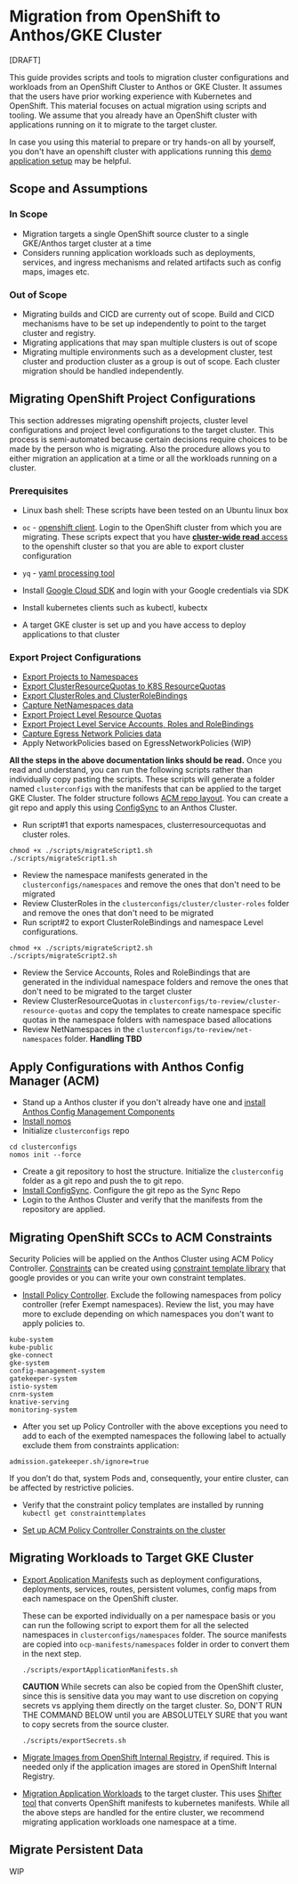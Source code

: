 # Migration from OpenShift to Anthos/GKE Cluster
[DRAFT]

This guide provides scripts and tools to migration cluster configurations and workloads from an OpenShift Cluster to Anthos or GKE Cluster. It assumes that the users have prior working experience with Kubernetes and OpenShift. This material focuses on actual migration using scripts and tooling. We assume that you already have an OpenShift cluster with applications running on it to migrate to the target cluster. 

In case you using this material to prepare or try hands-on all by yourself, you don't have an openshift cluster with applications running this [demo application setup](./0.DemoClusterandApplication.md) may be helpful.

## Scope and Assumptions

### In Scope
* Migration targets a single OpenShift source cluster to a single GKE/Anthos target cluster at a time
* Considers running application workloads such as deployments, services, and ingress mechanisms and related artifacts such as config maps, images etc.

### Out of Scope
* Migrating builds and CICD are currenty out of scope. Build and CICD mechanisms have to be set up independently to point to the target cluster and registry.
* Migrating applications that may span multiple clusters is out of scope
* Migrating multiple environments such as a development cluster, test cluster and production cluster as a group is out of scope. Each cluster migration should be handled independently.



## Migrating OpenShift Project Configurations

This section addresses migrating openshift projects, cluster level configurations and project level configurations to the target cluster. This process is semi-automated because certain decisions require choices to be made by the person who is migrating. Also the procedure allows you to either migration an application at a time or all the workloads running on a cluster.

### Prerequisites

* Linux bash shell: These scripts have been tested on an Ubuntu linux box

* `oc` - [openshift client](https://docs.openshift.com/container-platform/4.7/cli_reference/openshift_cli/getting-started-cli.html#installing-openshift-cli). Login to the OpenShift cluster from which you are migrating. These scripts expect that you have [**cluster-wide read** access](./0.DemoClusterandApplication.md#create-a-cluster-viewer-role) to the openshift cluster so that you are able to export cluster configuration

* `yq` - [yaml processing tool](https://github.com/mikefarah/yq#install)
* Install [Google Cloud SDK](https://cloud.google.com/sdk/docs/install) and login with your Google credentials via SDK
* Install kubernetes clients such as kubectl, kubectx
* A target GKE cluster is set up and you have access to deploy applications to that cluster

### Export Project Configurations

* [Export Projects to Namespaces](1.ExportingProjects.md)
* [Export ClusterResourceQuotas to K8S ResourceQuotas](2.ClusterResourceQuota.md)
* [Export ClusterRoles and ClusterRoleBindings](3.ClusterRolesAndRoleBindings.md)
* [Capture NetNamespaces data](4.NetNameSpaces.md)
* [Export Project Level Resource Quotas](5.ResourceQuotas.md)
* [Export Project Level Service Accounts, Roles and RoleBindings](6.RolesAndRoleBindings.md)
* [Capture Egress Network Policies data](7.EgressNetworkPolicies.md)
* Apply NetworkPolicies based on EgressNetworkPolicies (WIP)

**All the steps in the above documentation links should be read.** Once you read and understand, you can run the following scripts rather than individually copy pasting the scripts. These scripts will generate a folder named `clusterconfigs` with the manifests that can be applied to the target GKE Cluster. The folder structure follows [ACM repo layout](https://cloud.google.com/kubernetes-engine/docs/add-on/config-sync/concepts/repo). You can create a git repo and apply this using [ConfigSync](https://cloud.google.com/kubernetes-engine/docs/add-on/config-sync/overview) to an Anthos Cluster.

* Run script#1 that exports namespaces, clusterresourcequotas and cluster roles.

```
chmod +x ./scripts/migrateScript1.sh
./scripts/migrateScript1.sh
```
* Review the namespace manifests generated in the `clusterconfigs/namespaces` and remove the ones that don't need to be migrated
* Review ClusterRoles in the `clusterconfigs/cluster/cluster-roles` folder and remove the ones that don't need to be migrated
* Run script#2 to export ClusterRoleBindings and namespace Level configurations.

```
chmod +x ./scripts/migrateScript2.sh
./scripts/migrateScript2.sh
```
* Review the Service Accounts, Roles and RoleBindings that are generated in the individual namespace folders and remove the ones that don't need to be migrated to the target cluster
* Review ClusterResourceQuotas in `clusterconfigs/to-review/cluster-resource-quotas` and copy the templates to create namespace specific quotas in the namespace folders with namespace based allocations
* Review NetNamespaces in the `clusterconfigs/to-review/net-namespaces` folder. **Handling TBD**

## Apply Configurations with Anthos Config Manager (ACM)

* Stand up a Anthos cluster if you don't already have one and [install Anthos Config Management Components](https://cloud.google.com/anthos-config-management/docs/how-to/installing)
* [Install nomos](https://cloud.google.com/kubernetes-engine/docs/add-on/config-sync/how-to/nomos-command)
* Initialize `clusterconfigs` repo  
```
cd clusterconfigs
nomos init --force
```
* Create a git repository to host the structure. Initialize the `clusterconfig` folder as a git repo and push the to git repo.
* [Install ConfigSync](https://cloud.google.com/kubernetes-engine/docs/add-on/config-sync/how-to/installing). Configure the git repo as the Sync Repo
* Login to the Anthos Cluster and verify that the manifests from the repository are applied.

## Migrating OpenShift SCCs to ACM Constraints

Security Policies will be applied on the Anthos Cluster using ACM Policy Controller.  [Constraints](https://cloud.google.com/anthos-config-management/docs/how-to/creating-constraints) can be created using [constraint template library](https://cloud.google.com/anthos-config-management/docs/how-to/creating-constraints#constraint-template-library) that google provides or you can write your own constraint templates.

* [Install Policy Controller](https://cloud.google.com/anthos-config-management/docs/how-to/installing-policy-controller). Exclude the following namespaces from policy controller (refer Exempt namespaces). Review the list, you may have more to exclude depending on which namespaces you don't want to apply policies to.

```
kube-system
kube-public
gke-connect
gke-system
config-management-system
gatekeeper-system
istio-system
cnrm-system
knative-serving
monitoring-system
```
* After you set up Policy Controller with the above exceptions you need to add to each of the exempted namespaces the following label to actually exclude them from constraints application:
```
admission.gatekeeper.sh/ignore=true
```
If you don’t do that, system Pods and, consequently, your entire cluster, can be affected by restrictive policies.

* Verify that the constraint policy templates are installed by running `kubectl get constrainttemplates`

* [Set up ACM Policy Controller Constraints on the cluster](8.SetupConstraints.md)


## Migrating Workloads to Target GKE Cluster

* [Export Application Manifests](./9.ExportApplicationManifests.md) such as deployment configurations, deployments, services, routes, persistent volumes, config maps from each namespace on the OpenShift cluster. 

    These can be exported individually on a per namespace basis or you can run the following script to export them for all the selected namespaces in `clusterconfigs/namespaces` folder. The source manifests are copied into `ocp-manifests/namespaces` folder in order to convert them in the next step.

    ```
    ./scripts/exportApplicationManifests.sh
    ```
    **CAUTION** While secrets can also be copied from the OpenShift cluster, since this is sensitive data you may want to use discretion on copying secrets vs applying them directly on the target cluster. So, DON'T RUN THE COMMAND BELOW until you are ABSOLUTELY SURE that you want to copy secrets from the source cluster.

    ```
    ./scripts/exportSecrets.sh
    ```

* [Migrate Images from OpenShift Internal Registry](./10.TransferApplicationImages.md), if required. This is needed only if the application images are stored in OpenShift Internal Registry. 

* [Migration Application Workloads](./11.MigrateApplications.md) to the target cluster. This uses [Shifter tool](https://github.com/garybowers/shifter) that converts OpenShift manifests to kubernetes manifests. While all the above steps are handled for the entire cluster, we recommend migrating application workloads one namespace at a time. 



## Migrate Persistent Data
WIP
